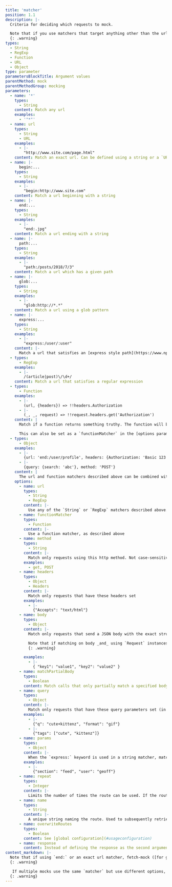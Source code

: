 ```yaml
---
title: 'matcher'
position: 1.1
description: |-
  Criteria for deciding which requests to mock.

  Note that if you use matchers that target anything other than the url string, you may also need to add a `name` to your matcher object so that a) you can add multiple mocks on the same url that differ only in other properties (e.g. query strings or headers) b) if you [inspect](#api-inspectionfundamentals) the result of the fetch calls, retrieving the correct results will be easier. 
  {: .warning}
types:
  - String
  - RegExp
  - Function
  - URL
  - Object
type: parameter
parametersBlockTitle: Argument values
parentMethod: mock
parentMethodGroup: mocking
parameters:
  - name: '*'
    types:
      - String
    content: Match any url
    examples:
      - '"*"'
  - name: url
    types:
      - String
      - URL
    examples:
      - |-
        "http://www.site.com/page.html"
    content: Match an exact url. Can be defined using a string or a `URL` instance
  - name: |-
      begin:...
    types:
      - String
    examples:
      - |-
        "begin:http://www.site.com"
    content: Match a url beginning with a string
  - name: |-
      end:...
    types:
      - String
    examples:
      - |-
        "end:.jpg"
    content: Match a url ending with a string
  - name: |-
      path:...
    types:
      - String
    examples:
      - |-
        "path:/posts/2018/7/3"
    content: Match a url which has a given path
  - name: |-
      glob:...
    types:
      - String
    examples:
      - |-
        "glob:http://*.*"
    content: Match a url using a glob pattern
  - name: |-
      express:...
    types:
      - String
    examples:
      - |-
        "express:/user/:user"
    content: |-
      Match a url that satisfies an [express style path](https://www.npmjs.com/package/path-to-regexp)
  - types:
      - RegExp
    examples:
      - |-
        /(article|post)\/\d+/
    content: Match a url that satisfies a regular expression
  - types:
      - Function
    examples:
      - |-
        (url, {headers}) => !!headers.Authorization
      - |-
        (_, _, request) => !!request.headers.get('Authorization')
    content: |
      Match if a function returns something truthy. The function will be passed the `url` and `options` `fetch` was called with. If `fetch` was called with a `Request` instance, it will be passed `url` and `options` inferred from the `Request` instance, with the original `Request` will be passed as a third argument.

      This can also be set as a `functionMatcher` in the [options parameter](#api-mockingmock_options), and in this way powerful arbitrary matching criteria can be combined with the ease of the declarative matching rules above.
  - types:
      - Object
    examples:
      - |-
        {url: 'end:/user/profile', headers: {Authorization: 'Basic 123'}}
      - |-
        {query: {search: 'abc'}, method: 'POST'}
    content: |
      The url and function matchers described above can be combined with other criteria for matching a request by passing an an object which may have one or more of the properties described below. All these options can also be define on the third `options` parameters of the `mock()` method.
    options:
      - name: url
        types:
          - String
          - RegExp
        content: |-
          Use any of the `String` or `RegExp` matchers described above. *Note that the property name 'matcher' can be used instead of 'url', but this is deprecated and support will be dropped in the next major version, so prefer to use 'url'*
      - name: functionMatcher
        types:
          - Function
        content: |-
          Use a function matcher, as described above
      - name: method
        types:
          - String
        content: |-
          Match only requests using this http method. Not case-sensitive
        examples:
          - get, POST
      - name: headers
        types:
          - Object
          - Headers
        content: |-
          Match only requests that have these headers set
        examples:
          - |-
            {"Accepts": "text/html"}
      - name: body
        types:
          - Object
        content: |-
          Match only requests that send a JSON body with the exact structure and properties as the one provided here. 

          Note that if matching on body _and_ using `Request` instances in your source code, this forces fetch-mock into an asynchronous flow _before_ it is able to route requests effectively. This means no [inspection methods](#api-inspectionfundamentals) can be used synchronously. You must first either await the fetches to resolve, or `await fetchMock.flush()`. The popular library [Ky](https://github.com/sindresorhus/ky) uses `Request` instances internally, and so also triggers this mode.
          {: .warning}

        examples:
          - |-
            { "key1": "value1", "key2": "value2" }
      - name: matchPartialBody
        types:
          - Boolean
        content: Match calls that only partially match a specified body json. See [global configuration](#usageconfiguration) for details.
      - name: query
        types:
          - Object
        content: |-
          Match only requests that have these query parameters set (in any order)
        examples:
          - |-
            {"q": "cute+kittenz", "format": "gif"}
          - |-
            {"tags": ["cute", "kittenz"]}
      - name: params
        types:
          - Object
        content: |-
          When the `express:` keyword is used in a string matcher, match only requests with these express parameters
        examples:
          - |-
            {"section": "feed", "user": "geoff"}
      - name: repeat
        types:
          - Integer
        content: |-
          Limits the number of times the route can be used. If the route has already been called `repeat` times, the call to `fetch()` will fall through to be handled by any other routes defined (which may eventually result in an error if nothing matches it)
      - name: name
        types:
          - String
        content: |-
          A unique string naming the route. Used to subsequently retrieve references to the calls handled by it. Only needed for advanced use cases.
      - name: overwriteRoutes
        types:
          - Boolean
        content: See [global configuration](#usageconfiguration)
      - name: response
        content: Instead of defining the response as the second argument of `mock()`, it can be passed as a property on the first argument. See the [response documentation](#usageapimock_response) for valid values.
content_markdown: |-
  Note that if using `end:` or an exact url matcher, fetch-mock ([for good reason](https://url.spec.whatwg.org/#url-equivalence)) is unable to distinguish whether URLs without a path end in a trailing slash or not i.e. `http://thing` is treated the same as `http://thing/`
  {: .warning}

   If multiple mocks use the same `matcher` but use different options, such as `headers`, you will need to use the `overwriteRoutes: false` option.
  {: .warning}
---
```

